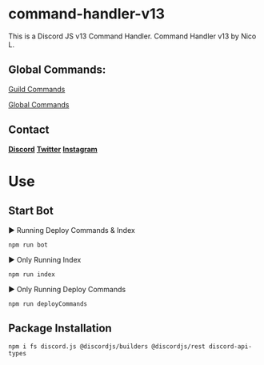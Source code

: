 # command-handler-v13
This is a Discord JS v13 Command Handler.
Command Handler v13
by Nico L.


## Global Commands:
[Guild Commands](https://github.com/nilasystem/command-handler-v13/releases/tag/v0.1.0)

[Global Commands](https://github.com/nilasystem/command-handler-v13/releases/tag/v0.2.0)

## Contact
**[Discord](https://discord.gg/sJyV76utga)**
**[Twitter](https://twitter.com/@nilasystemtweet)**
**[Instagram](https://instagram.com/nla.insta)**


# Use 


## Start Bot 
▶ Running Deploy Commands & Index 
```
npm run bot
``` 



▶ Only Running Index
```
npm run index
``` 



▶ Only Running Deploy Commands
```
npm run deployCommands
``` 


## Package Installation
```
npm i fs discord.js @discordjs/builders @discordjs/rest discord-api-types
```
